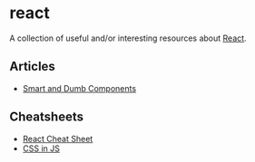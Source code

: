 # react

A collection of useful and/or interesting resources about
[React](https://facebook.github.io/react/).

## Articles

- [Smart and Dumb
  Components](https://medium.com/@dan_abramov/smart-and-dumb-components-7ca2f9a7c7d0)

## Cheatsheets

- [React Cheat Sheet](http://reactcheatsheet.com/)
- [CSS in JS](https://github.com/MicheleBertoli/css-in-js)
